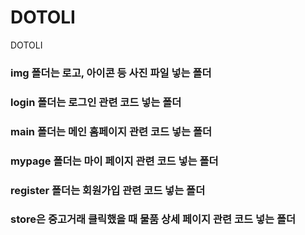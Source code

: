 # DOTOLI

DOTOLI

### img 폴더는 로고, 아이콘 등 사진 파일 넣는 폴더

### login 폴더는 로그인 관련 코드 넣는 폴더

### main 폴더는 메인 홈페이지 관련 코드 넣는 폴더

### mypage 폴더는 마이 페이지 관련 코드 넣는 폴더

### register 폴더는 회원가입 관련 코드 넣는 폴더

### store은 중고거래 클릭했을 때 물품 상세 페이지 관련 코드 넣는 폴더
